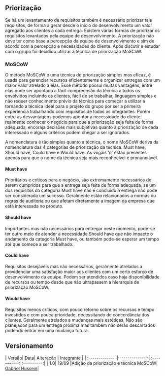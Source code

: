 ## Priorização 
  Se há um levantamento de requisitos também é necessário priorizar tais requisitos, de forma a gerar desde o início do desenvolvimento um valor agregado aos clientes a cada entrega. Existem várias formas de priorizar os requisitos levantados pela equipe de desenvolvimento. A priorização não deve ter como base a percepção da equipe de desenvolvimento e sim de acordo com a percepção e necessidades do cliente. Após discutir e estudar com o grupo foi decidido utilizar a técnica de priorização MoSCoW.

### MoSCoW
  O método MoSCoW é uma técnica de priorização simples mas eficaz, é usada para gerenciar recursos eficientemente e organizar entregas com um maior valor atrelado a elas. Esse método possui muitas vantagens, entre elas pode ser apontada a fácil compreensão da técnica a todos os envolvidos incluindo os clientes, fácil de se trabalhar, linguagem simples e não requer conhecimento prévio da técnica para começar a utilizar a tornando a técnica ideal para o projeto do grupo por ser a primeira experiência trabalhando com requisitos de todos os integrantes. Porém entre as desvantagens podemos apontar a necessidade do cliente realmente conhecer o negócio para que a priorização seja feita de forma adequada, encoraja decisões mais subjetivas quanto à priorização de cada interessado e alguns critérios podem chegar a ser ignorados. 

  A nomenclatura é tão simples quanto a técnica, o nome MoSCoW deriva da nomenclatura das 4 categorias de priorização da técnica. Must have, Should have, Could have e Would have. As vogais 'o' estão presentes apenas para que o nome da técnica seja mais reconhecível e pronunciável.

#### Must have
  Prioritários e críticos para o negócio, são extremamente necessários de serem cumpridos para que a entrega seja feita de forma adequada, se um dos requisitos da categoria Must have não é concluído a entrega não pode ser considerada um sucesso. Geralmente estão relacionados a normas ou regras de auditoria ou que afetam diretamente a imagem da empresa que está interessada no produto.

#### Should have
  Importantes mas não necessários para entregar neste momento, pode-se ter outro meio de atender a necessidade Should have que não impacte o andamento da categoria Must have, ou também pode-se esperar um tempo até que comece a ser trabalhado.

#### Could have
  Requisitos desejáveis mas não necessários, geralmente atrelados a providenciar uma satisfação maior aos clientes com um certo esforço de desenvolvimento da equipe. Podem ser atendidos caso haja disponibilidade de recursos ou tempo desde que não ultrapassem a hierarquia de priorização MoSCoW.

#### Would have
  Requisitos menos críticos, com pouco retorno sobre os recursos e tempo investidos e com pouca prioridade, necessitando de concordância dos clientes. Geralmente atrelados a mudanças mais estéticas. Não são planejados para um entrega próxima mas também não serão descartados podendo entrar em uma mudança futura.



## Versionamento
| Versão| Data| Alteração | Integrante |
| :------------- :|:--------------:| :-----------:|:----------:|
| 1.0| 19/09 |Adição da priorização e técnica MoSCoW| [Gabriel Hussein](https://github.com/GabrielHussein)|